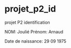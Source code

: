 # projet_p2_id
projet P2 identification

NOM: Joulié     Prénom: Arnaud

Date de naissance: 29 09 1975
